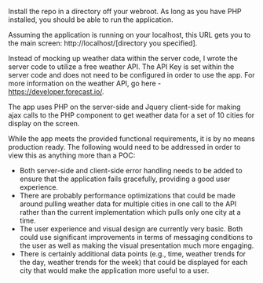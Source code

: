 Install the repo in a directory off your webroot. As long as you have PHP installed, you should be able to run the application.

Assuming the application is running on your localhost, this URL gets you to the main screen: http://localhost/[directory you specified].

Instead of mocking up weather data within the server code, I wrote the server code to utilize a free weather API. The API Key is set within the server code and does not need to be configured in order to use the app. For more information on the weather API, go here - https://developer.forecast.io/.

The app uses PHP on the server-side and Jquery client-side for making ajax calls to the PHP component to get weather data for a set of 10 cities for display on the screen.

While the app meets the provided functional requirements, it is by no means production ready. The following would need to be addressed in order to view this as anything more than a POC:

* Both server-side and client-side error handling needs to be added to ensure that the application fails gracefully, providing a good user experience.
* There are probably performance optimizations that could be made around pulling weather data for multiple cities in one call to the API rather than the current implementation which pulls only one city at a time.
* The user experience and visual design are currently very basic. Both could use significant improvements in terms of messaging conditions to the user as well as making the visual presentation much more engaging.
* There is certainly additional data points (e.g., time, weather trends for the day, weather trends for the week) that could be displayed for each city that would make the application more useful to a user.
